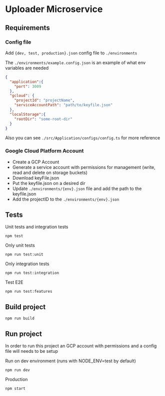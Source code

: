 # Uploader Microservice
## **Requirements**

### Config file

Add `{dev, test, production}.json` config file to `./environments `

The  `./environments/example.config.json` is an example of what env variables are needed
````json
{
  "application":{
    "port": 3009
  },
  "gcloud": {
    "projectId": "projectName",
    "serviceAccountPath": "path/to/keyfile.json"
  },
  "localStorage":{
    "rootDir": "some-root-dir"
  }
}
````
Also you can see `./src/Application/configs/config.ts` for more reference

### Google Cloud Platform Account

- Create a GCP Account 
- Generate a service account with permissions for management (write, read and delete on storage buckets) 
- Download keyFile.json
- Put the keyfile.json on a desired dir
- Update `./environments/{env}.json` file and add the path to the keyfile.json
- Add the projectID to the `./environments/{env}.json`


## Tests

Unit tests and integration tests
```shell
npm test
```

Only unit tests
```shell
npm run test:unit
```

Only integration tests
```shell
npm run test:integration
```

Test E2E
```shell
npm run test:features
```

## Build project
```shell
npm run build
```

## Run project

In order to run this project an GCP account with permissions and a config file will needs to be setup

Run on dev environment (runs with NODE_ENV=test by default)
```shell
npm run dev
```

Production 
```shell
npm start
```



